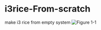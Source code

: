 # i3rice-From-scratch
make i3 rice from empty system
![Figure 1-1](https://github.com/thomas10-10/i3rice-From-scratch/edit/master/ty.jpg "Figure 1-1")

